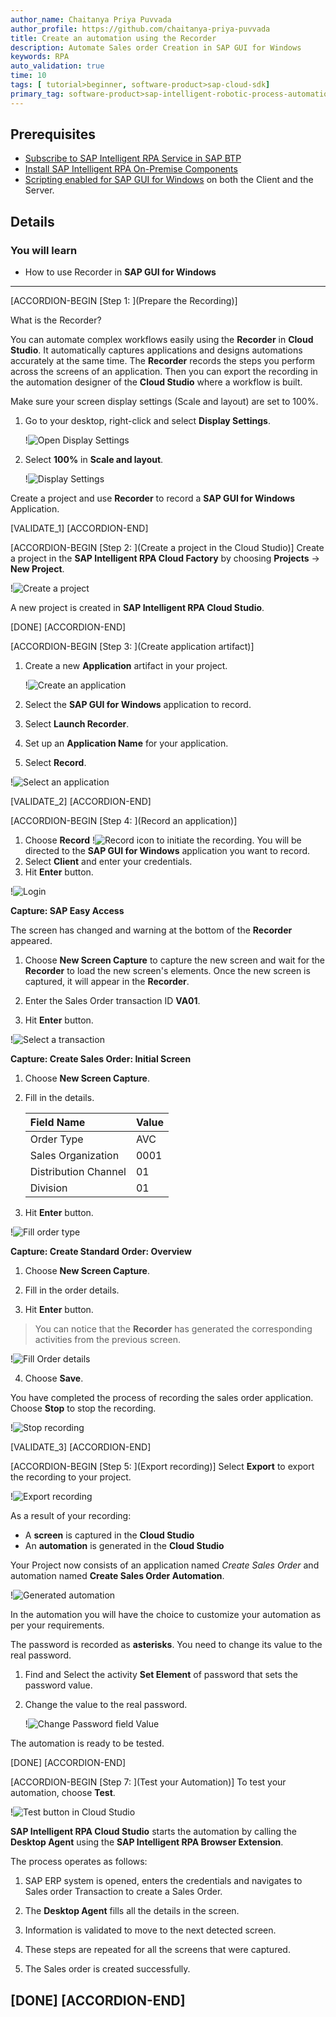 ```yaml
---
author_name: Chaitanya Priya Puvvada
author_profile: https://github.com/chaitanya-priya-puvvada
title: Create an automation using the Recorder
description: Automate Sales order Creation in SAP GUI for Windows
keywords: RPA
auto_validation: true
time: 10
tags: [ tutorial>beginner, software-product>sap-cloud-sdk]
primary_tag: software-product>sap-intelligent-robotic-process-automation
---
```


## Prerequisites
  - [Subscribe to SAP Intelligent RPA Service in SAP BTP](irpa-setup-1-booster-subscription)
  - [Install SAP Intelligent RPA On-Premise Components](irpa-setup-2-onpremise-installation)
  - [Scripting enabled for SAP GUI for Windows](https://help.sap.com/viewer/8e71b41b9ea043c8bccee01a10d6ba72/Cloud/en-US/f0fe92f292c946bca1269f826cd682b3.html) on both the Client and the Server.

## Details
### You will learn
  - How to use Recorder in **SAP GUI for Windows**

---
[ACCORDION-BEGIN [Step 1: ](Prepare the Recording)]

What is the Recorder?

You can automate complex workflows easily using the **Recorder** in **Cloud Studio**. It automatically captures applications and designs automations accurately at the same time. The **Recorder** records the steps you perform across the screens of an application. Then you can export the recording in the automation designer of the **Cloud Studio** where a workflow is built.

Make sure your screen display settings (Scale and layout) are set to 100%.

1.  Go to your desktop, right-click and select **Display Settings**.

    !![Open Display Settings](step1-display-settings-1.png)

2.  Select **100%** in **Scale and layout**.

    !![Display Settings](step1-display-settings-2.png)

Create a project and use **Recorder** to record a **SAP GUI for Windows** Application.

[VALIDATE_1]
[ACCORDION-END]

[ACCORDION-BEGIN [Step 2: ](Create a project in the Cloud Studio)]
Create a project in the **SAP Intelligent RPA Cloud Factory** by choosing **Projects** &rarr; **New Project**.

!![Create a project](step2-create-a-project.png)

A new project is created in **SAP Intelligent RPA Cloud Studio**.

[DONE]
[ACCORDION-END]

[ACCORDION-BEGIN [Step 3: ](Create application artifact)]
1. Create a new **Application** artifact in your project.

    !![Create an application](step3-create-application.png)

2. Select the **SAP GUI for Windows** application to record.
3. Select **Launch Recorder**.
4. Set up an **Application Name** for your application.
5. Select **Record**.

  !![Select an application](step3-select-application-and-configure.png)

[VALIDATE_2]
[ACCORDION-END]

[ACCORDION-BEGIN [Step 4: ](Record an application)]
1. Choose **Record** !![Record icon](step4-record-icon.PNG) to initiate the recording. You will be directed to the **SAP GUI for Windows** application you want to record.
2. Select **Client** and enter your credentials.
3. Hit **Enter** button.

  !![Login](step4-login.png)

**Capture: SAP Easy Access**

The screen has changed and warning at the bottom of the **Recorder** appeared.

1. Choose **New Screen Capture** to capture the new screen and wait for the **Recorder** to load the new screen's elements. Once the new screen is captured, it will appear in the **Recorder**.

2. Enter the Sales Order transaction ID **VA01**.

3. Hit **Enter** button.

  !![Select a transaction](step4-select-transaction.png)

**Capture: Create Sales Order: Initial Screen**

1. Choose **New Screen Capture**.

2. Fill in the details.

    |  Field Name           | Value
    |  :------------------- | :-------------
    |  Order Type           | AVC
    |  Sales Organization   | 0001
    |  Distribution Channel | 01
    |  Division             | 01

3. Hit **Enter** button.

  !![Fill order type](step4-order-type.png)

**Capture: Create Standard Order: Overview**

1. Choose **New Screen Capture**.

2. Fill in the order details.

3. Hit **Enter** button.

> You can notice that the **Recorder** has generated the corresponding activities from the previous screen.

  !![Fill Order details](step4-order-details.png)

4. Choose **Save**.

You have completed the process of recording the sales order application. Choose **Stop** to stop the recording.

  !![Stop recording](step4-stop-recording.png)

[VALIDATE_3]
[ACCORDION-END]

[ACCORDION-BEGIN [Step 5: ](Export recording)]
Select **Export** to export the recording to your project.

  !![Export recording](step5-export.png)

As a result of your recording:
 - A **screen** is captured in the **Cloud Studio**
 - An **automation** is generated in the **Cloud Studio**

 Your Project now consists of an application named *Create Sales Order* and automation named **Create Sales Order Automation**.

  !![Generated automation](step5-resultant-automation.png)

In the automation you will have the choice to customize your automation as per your requirements.

The password is recorded as **asterisks**. You need to change its value to the real password.

1.  Find and Select the activity **Set Element** of password that sets the password value.

2.  Change the value to the real password.

    !![Change Password field Value](step5-change-password.png)

The automation is ready to be tested.

[DONE]
[ACCORDION-END]

[ACCORDION-BEGIN [Step 7: ](Test your Automation)]
To test your automation, choose **Test**.

  !![Test button in Cloud Studio](step5-test.png)

**SAP Intelligent RPA Cloud Studio** starts the automation by calling the **Desktop Agent** using the **SAP Intelligent RPA Browser Extension**.

The process operates as follows:

1.  SAP ERP system is opened, enters the credentials and navigates to Sales order Transaction to create a Sales Order.

2.  The **Desktop Agent** fills all the details in the screen.

3.  Information is validated to move to the next detected screen.

4.  These steps are repeated for all the screens that were captured.

5.  The Sales order is created successfully.

[DONE]
[ACCORDION-END]
---
